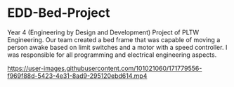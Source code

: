 # EDD-Bed-Project
Year 4 (Engineering by Design and Development) Project of PLTW Engineering. Our team created a bed frame that was capable of moving a person awake based on limit switches and a motor with a speed controller. I was responsible for all programming and electrical engineering aspects.

https://user-images.githubusercontent.com/101021060/171779556-f969f88d-5423-4e31-8ad9-295120ebd614.mp4
